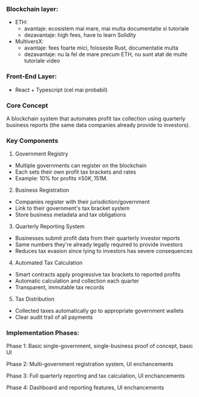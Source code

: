 ### Blockchain layer: 
* ETH:
    - avantaje: ecosistem mai mare, mai multa documentatie si tutoriale
    - dezavantaje: high fees, have to learn Solidity
* MultiversX:
    - avantaje: fees foarte mici, foloseste Rust, documentatie multa
    - dezavantaje: nu la fel de mare precum ETH, nu sunt atat de multe tutoriale video

 ### Front-End Layer:

 - React + Typescript (cel mai probabil)
  
### Core Concept
A blockchain system that automates profit tax collection using quarterly business reports (the same data companies already provide to investors).

### Key Components
1. Government Registry
- Multiple governments can register on the blockchain
- Each sets their own profit tax brackets and rates
- Example: 10% for profits ≤$50K, 15% for >500K, 20% for >$1M.

2. Business Registration
- Companies register with their jurisdiction/government
- Link to their government's tax bracket system
- Store business metadata and tax obligations

3. Quarterly Reporting System
- Businesses submit profit data from their quarterly investor reports
- Same numbers they're already legally required to provide investors
- Reduces tax evasion since lying to investors has severe consequences

4. Automated Tax Calculation
- Smart contracts apply progressive tax brackets to reported profits
- Automatic calculation and collection each quarter
- Transparent, immutable tax records

5. Tax Distribution
- Collected taxes automatically go to appropriate government wallets
- Clear audit trail of all payments


### Implementation Phases:
Phase 1: Basic single-government, single-business proof of concept, basic UI

Phase 2: Multi-government registration system, UI enchancements

Phase 3: Full quarterly reporting and tax calculation, UI enchancements

Phase 4: Dashboard and reporting features, UI enchancements
